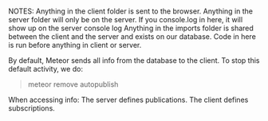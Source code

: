 #####
NOTES:
Anything in the client folder is sent to the browser.
Anything in the server folder will only be on the server.
  If you console.log in here, it will show up on the server console log
Anything in the imports folder is shared between the client and the server and exists on our database. Code in here is run before anything in client or server.

By default, Meteor sends all info from the database to the client. To stop this default activity, we do:
  > meteor remove autopublish

When accessing info:
  The server defines publications.
  The client defines subscriptions.
#####